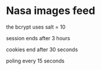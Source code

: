 # Nasa images feed




the bcrypt uses salt = 10 

session ends after 3 hours

cookies end after 30 seconds 

poling every 15 seconds 

